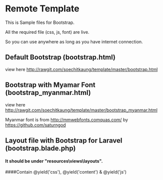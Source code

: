 # Remote Template 

This is Sample files for Bootstrap.

All the required file (css, js, font) are live. 

So you can use anywhere as long as you have internet connection. 


## Default Bootstrap (bootstrap.html)
view here http://rawgit.com/soechitkaung/template/master/bootstrap.html


## Bootstrap with Myamar Font (bootstrap_myanmar.html)
view here http://rawgit.com/soechitkaung/template/master/bootstrap_myanmar.html

Myanmar font is from http://mmwebfonts.comquas.com/ by https://github.com/saturngod


## Layout file with Bootstrap for Laravel  (bootstrap.blade.php)
#### It should be under "resources\views\layouts\". 
####Contain @yield('css'), @yield('content') & @yield('js')
